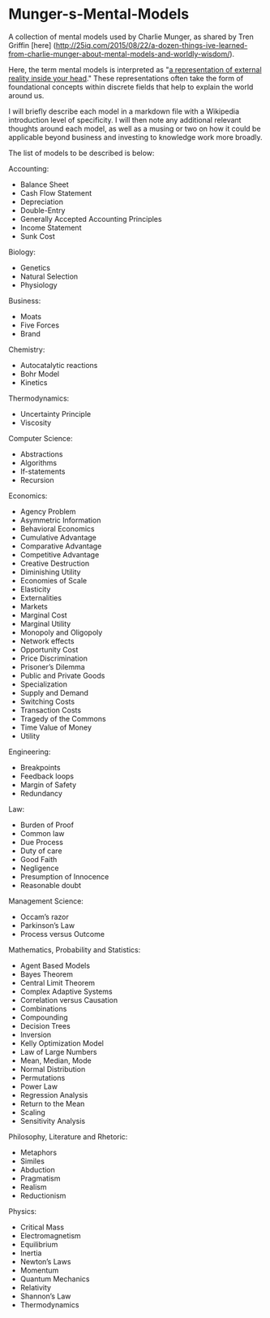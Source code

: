# Munger-s-Mental-Models
A collection of mental models used by Charlie Munger, as shared by Tren Griffin [here] (http://25iq.com/2015/08/22/a-dozen-things-ive-learned-from-charlie-munger-about-mental-models-and-worldly-wisdom/).

Here, the term mental models is interpreted as "[a representation of external reality inside your head](https://www.farnamstreetblog.com/mental-models/)." These representations often take the form of foundational concepts within discrete fields that help to explain the world around us.

I will briefly describe each model in a markdown file with a Wikipedia introduction level of specificity. I will then note any additional relevant thoughts around each model, as well as a musing or two on how it could be applicable beyond business and investing to knowledge work more broadly.

The list of models to be described is below: 

Accounting:
* Balance Sheet
* Cash Flow Statement
* Depreciation
* Double-Entry
* Generally Accepted Accounting Principles
* Income Statement
* Sunk Cost

Biology:
* Genetics
* Natural Selection
* Physiology

Business:
* Moats
* Five Forces
* Brand

Chemistry:
* Autocatalytic reactions
* Bohr Model
* Kinetics

Thermodynamics:
* Uncertainty Principle
* Viscosity

Computer Science:
* Abstractions
* Algorithms
* If-statements
* Recursion

Economics:
* Agency Problem
* Asymmetric Information
* Behavioral Economics
* Cumulative Advantage
* Comparative Advantage
* Competitive Advantage
* Creative Destruction
* Diminishing Utility
* Economies of Scale
* Elasticity
* Externalities
* Markets
* Marginal Cost
* Marginal Utility
* Monopoly and Oligopoly
* Network effects
* Opportunity Cost
* Price Discrimination
* Prisoner’s Dilemma
* Public and Private Goods
* Specialization
* Supply and Demand
* Switching Costs
* Transaction Costs
* Tragedy of the Commons
* Time Value of Money
* Utility

Engineering:
* Breakpoints
* Feedback loops
* Margin of Safety
* Redundancy

Law:
* Burden of Proof
* Common law
* Due Process
* Duty of care
* Good Faith
* Negligence
* Presumption of Innocence
* Reasonable doubt

Management Science:
* Occam’s razor
* Parkinson’s Law
* Process versus Outcome

Mathematics, Probability and Statistics:
* Agent Based Models
* Bayes Theorem
* Central Limit Theorem
* Complex Adaptive Systems
* Correlation versus Causation
* Combinations
* Compounding
* Decision Trees
* Inversion
* Kelly Optimization Model
* Law of Large Numbers
* Mean, Median, Mode
* Normal Distribution
* Permutations
* Power Law
* Regression Analysis
* Return to the Mean
* Scaling
* Sensitivity Analysis

Philosophy, Literature and Rhetoric:
* Metaphors
* Similes
* Abduction
* Pragmatism
* Realism
* Reductionism

Physics:
* Critical Mass
* Electromagnetism
* Equilibrium
* Inertia
* Newton’s Laws
* Momentum
* Quantum Mechanics
* Relativity
* Shannon’s Law
* Thermodynamics


